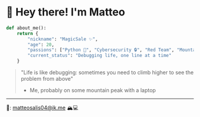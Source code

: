# 👋 Hey there! I'm Matteo

```python
def about_me():
    return {
        "nickname": "MagicSale ✨",
        "age": 20,
        "passions": ["Python 🐍", "Cybersecurity 🔒", "Red Team", "Mountain Life 🏔️"],
        "current_status": "Debugging life, one line at a time"
    }
```
 


> "Life is like debugging: sometimes you need to climb higher to see the problem from above" 
> - Me, probably on some mountain peak with a laptop

---

📧: matteosalis04@ik.me 🏔️💻


